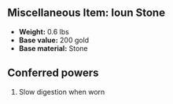 ## Miscellaneous Item: Ioun Stone
- **Weight:** 0.6 lbs
- **Base value:** 200 gold
- **Base material:** Stone
## Conferred powers
1. Slow digestion when worn
